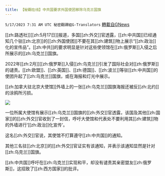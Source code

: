 ```yaml
---
title: 【秘翻在线】中共国要求外国使团移除乌克兰国旗
---
```

`5/17/2023 7:31 AM UTC 秘密翻譯組G-Translators` [轉載自GNews](https://gnews.org/articles/1307307)

[[zh:路透社]][[zh:5月17日]]报道，多国[[zh:外交]]官透露，[[zh:中共国]]已经通知几个驻[[zh:北京]]的[[zh:外国使团]]不要在其[[zh:建筑]]物上展示“[[zh:政治]]化的宣传品”。[[zh:中共]]的要求明显是针对这些使领馆在[[zh:俄罗斯]]入侵之后所展示的[[zh:乌克兰]]国旗。

2022年[[zh:2月]][[zh:俄罗斯]]入侵[[zh:乌克兰]]引发了国际社会对[[zh:俄罗斯]]的谴责。[[zh:欧盟]]、[[zh:英国]]、[[zh:德国]]、[[zh:波兰]]等驻[[zh:中共国]]的使团升起了[[zh:乌克兰]]国旗，或在海报和灯光中展示。

[[zh:加拿大驻北京大使馆]]外墙上的一张[[zh:乌克兰]]国旗海报还被反[[zh:北约]]的涂鸦所污损。


![](https://ipfs.gnews.org/ipfs/QmSb834Z4jiS48TEZyNEUs8ULGqgzYBKnAmRPeZwyvA486?filename=image004.jpg)


一位所属大使馆有展示[[zh:乌克兰]]国旗的[[zh:外交]]官透露，该国及其他[[zh:国家]]的[[zh:外交]]官收到了一封信，呼吁大使馆和代表处不要利用其[[zh:建筑]]物的外墙进行‘[[zh:政治]]化宣传’。

这名[[zh:外交]]官说，其使馆不打算遵守[[zh:中共国]]的通知。

其他三名驻[[zh:北京]]的[[zh:外交]]官证实有该通知，并表示该通知显然是针对[[zh:乌克兰]]国旗。

[[zh:中共国]]呼吁在[[zh:乌克兰]]实现和平，却没有谴责其亲密盟友[[zh:俄罗斯]]，这招致了[[zh:西方国家]]的批评。
